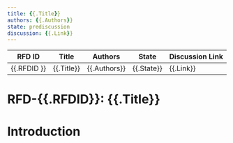 ```yaml
---
title: {{.Title}}
authors: {{.Authors}}
state: prediscussion
discussion: {{.Link}}
---
```

| RFD ID | Title | Authors | State | Discussion Link |
|---|---|---|---|---|
| {{.RFDID }} | {{.Title}} | {{.Authors}} | {{.State}} | {{.Link}} |

# RFD-{{.RFDID}}: {{.Title}}

# Introduction

